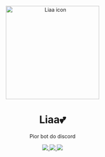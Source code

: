 <p align="center">
     <a href="https://discord.gg/9xpsFt3FfZ">
        <img src="https://cdn.discordapp.com/avatars/1193579556821532764/5c9dc7ba7adc3187ad6667dd977a50d5.png?size=2048" width="256" height="256" alt="Liaa icon" />
    </a>
    <h1 align="center">Liaa💕</h1>
    <p align="center">Pior bot do discord</p>
    <p align="center">
        <a href="https://github.com/ShuShuzinhuu/Liaa/releases">
         <img src="https://img.shields.io/badge/Release-Lia_0.1.4-f5a2ec?" />
        <a href="https://discord.gg/fJqZGaKcmv">
         <img src="https://img.shields.io/badge/Discord-15_members-333ce8?logo=discord">
        <img src="https://img.shields.io/badge/release_date-Sep 2024-ff00bb">
        </a>
    </p>
</p>
